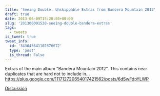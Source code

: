 ```yaml
---
title: 'Seeing Double: Unskippable Extras from Bandera Mountain 2012'
draft: true
date: 2013-06-09T15:20:03+00:00
slug: '201306091520-seeing-double-bandera-extras'
tags:
  - tweets
is_tweet: true
tweet_info:
  id: '343643641102876672'
  type: 'post'
  is_thread: False
---
```




Extras of the main album "Bandera Mountain 2012". This contains near duplicates that are hard not to include in… <https://plus.google.com/111712720654017421562/posts/6dSwFdpYLWP>

[Discussion](https://x.com/sytelus/status/343643641102876672)
